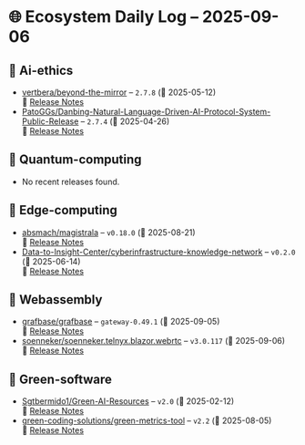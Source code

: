 # 🌐 Ecosystem Daily Log – 2025-09-06

## 🔹 Ai-ethics
- [vertbera/beyond-the-mirror](https://github.com/vertbera/beyond-the-mirror/releases/tag/2.7.8) – `2.7.8` (📅 2025-05-12)  
  🔗 [Release Notes](https://github.com/vertbera/beyond-the-mirror/releases/tag/2.7.8)
- [PatoGGs/Danbing-Natural-Language-Driven-AI-Protocol-System-Public-Release](https://github.com/PatoGGs/Danbing-Natural-Language-Driven-AI-Protocol-System-Public-Release/releases/tag/2.7.4) – `2.7.4` (📅 2025-04-26)  
  🔗 [Release Notes](https://github.com/PatoGGs/Danbing-Natural-Language-Driven-AI-Protocol-System-Public-Release/releases/tag/2.7.4)

## 🔹 Quantum-computing
- No recent releases found.

## 🔹 Edge-computing
- [absmach/magistrala](https://github.com/absmach/magistrala/releases/tag/v0.18.0) – `v0.18.0` (📅 2025-08-21)  
  🔗 [Release Notes](https://github.com/absmach/magistrala/releases/tag/v0.18.0)
- [Data-to-Insight-Center/cyberinfrastructure-knowledge-network](https://github.com/Data-to-Insight-Center/cyberinfrastructure-knowledge-network/releases/tag/v0.2.0) – `v0.2.0` (📅 2025-06-14)  
  🔗 [Release Notes](https://github.com/Data-to-Insight-Center/cyberinfrastructure-knowledge-network/releases/tag/v0.2.0)

## 🔹 Webassembly
- [grafbase/grafbase](https://github.com/grafbase/grafbase/releases/tag/gateway-0.49.1) – `gateway-0.49.1` (📅 2025-09-05)  
  🔗 [Release Notes](https://github.com/grafbase/grafbase/releases/tag/gateway-0.49.1)
- [soenneker/soenneker.telnyx.blazor.webrtc](https://github.com/soenneker/soenneker.telnyx.blazor.webrtc/releases/tag/v3.0.117) – `v3.0.117` (📅 2025-09-06)  
  🔗 [Release Notes](https://github.com/soenneker/soenneker.telnyx.blazor.webrtc/releases/tag/v3.0.117)

## 🔹 Green-software
- [Sgtbermido1/Green-AI-Resources](https://github.com/Sgtbermido1/Green-AI-Resources/releases/tag/v2.0) – `v2.0` (📅 2025-02-12)  
  🔗 [Release Notes](https://github.com/Sgtbermido1/Green-AI-Resources/releases/tag/v2.0)
- [green-coding-solutions/green-metrics-tool](https://github.com/green-coding-solutions/green-metrics-tool/releases/tag/v2.2) – `v2.2` (📅 2025-08-05)  
  🔗 [Release Notes](https://github.com/green-coding-solutions/green-metrics-tool/releases/tag/v2.2)